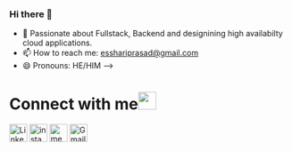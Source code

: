 ### Hi there 👋


- 🌱 Passionate about Fullstack, Backend and designining high availabilty cloud applications.
- 📫 How to reach me: esshariprasad@gmail.com
- 😄 Pronouns: HE/HIM 
-->







# Connect with me<img src="https://user-images.githubusercontent.com/19888725/229409722-3a49d98a-0d3c-44b8-b547-c153b466e1d9.gif" height="32px">


[<img src="https://user-images.githubusercontent.com/19888725/229408845-57a219b1-b1f9-4688-960a-35e248627bb0.svg" alt="Linkedin Logo" width="32">](https://in.linkedin.com/in/sai-shiva-hari-prasad/) 
[<img src="https://user-images.githubusercontent.com/19888725/229409011-d31b539f-9beb-4b5c-83e1-7828be787262.svg" alt="instagram logo" width="32">](https://www.instagram.com/s_s_harii/)
[<img src="https://user-images.githubusercontent.com/19888725/229409074-3731e5f2-d5d8-4336-b787-b64d34c179cf.png" alt="medium logo" width="32">](https://medium.com/@esshariprasad) 
[<img src="https://user-images.githubusercontent.com/19888725/229409014-40fa7e04-edc8-4f30-9623-4f8de26e9a95.svg" alt="Gmail logo" height="32">](mailto:esshariprasad@gmail.com)

